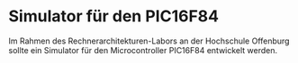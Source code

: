 # Simulator für den PIC16F84

Im Rahmen des Rechnerarchitekturen-Labors an der Hochschule Offenburg sollte ein Simulator für den Microcontroller PIC16F84 entwickelt werden.
